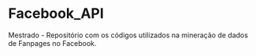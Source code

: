 # Facebook_API
Mestrado - Repositório com os códigos utilizados na mineração de dados de Fanpages no Facebook.
